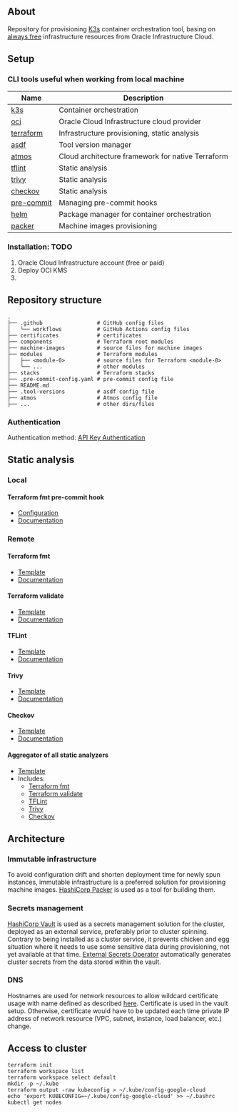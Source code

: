 ## About

Repository for provisioning [K3s](https://docs.k3s.io/) container orchestration tool, basing on [always free](https://docs.oracle.com/en-us/iaas/Content/FreeTier/freetier_topic-Always_Free_Resources.htm) infrastructure resources from Oracle Infrastructure Cloud.

## Setup

### CLI tools useful when working from local machine

| Name                                                                                                  | Description                                       |
|-------------------------------------------------------------------------------------------------------|---------------------------------------------------|
| [k3s](https://docs.k3s.io/quick-start)                                                                | Container orchestration                           |
| [oci](https://docs.oracle.com/en-us/iaas/Content/API/SDKDocs/cliinstall.htm#Quickstart)               | Oracle Cloud Infrastructure cloud provider        |
| [terraform](https://developer.hashicorp.com/terraform/tutorials/aws-get-started/install-cli)          | Infrastructure provisioning, static analysis      |
| [asdf](https://asdf-vm.com/guide/getting-started.html)                                                | Tool version manager                              |
| [atmos](https://atmos.tools/install/)                                                                 | Cloud architecture framework for native Terraform |
| [tflint](https://github.com/terraform-linters/tflint#installation)                                    | Static analysis                                   |
| [trivy](https://aquasecurity.github.io/trivy/latest/getting-started/installation/)                    | Static analysis                                   |
| [checkov](https://github.com/bridgecrewio/checkov#getting-started)                                    | Static analysis                                   |
| [pre-commit](https://pre-commit.com/)                                                                 | Managing pre-commit hooks                         |
| [helm](https://helm.sh/docs/intro/install/)                                                           | Package manager for container orchestration       |
| [packer](https://developer.hashicorp.com/packer/tutorials/docker-get-started/get-started-install-cli) | Machine images provisioning                       |

### Installation: TODO

1. Oracle Cloud Infrastructure account (free or paid)
2. Deploy OCI KMS
3. 

## Repository structure

```
.
├── .github                 # GitHub config files
│   └── workflows           # GitHub Actions config files
├── certificates            # certificates
├── components              # Terraform root modules
├── machine-images          # source files for machine images
├── modules                 # Terraform modules
│   ├── <module-0>          # source files for Terraform <module-0>
│   └── ...                 # other modules
├── stacks                  # Terraform stacks
├── .pre-commit-config.yaml # pre-commit config file
├── README.md
├── .tool-versions          # asdf config file
├── atmos                   # Atmos config file
├── ...                     # other dirs/files
```

### Authentication

Authentication method: [API Key Authentication](https://docs.oracle.com/en-us/iaas/Content/API/SDKDocs/terraformproviderconfiguration.htm#APIKeyAuth)

## Static analysis

### Local

#### Terraform fmt pre-commit hook

- [Configuration](.pre-commit-config.yaml)
- [Documentation](https://github.com/antonbabenko/pre-commit-terraform)

### Remote

#### Terraform fmt

- [Template](.github/workflows/terraform-fmt.yaml)
- [Documentation](https://developer.hashicorp.com/terraform/cli/commands/fmt)

#### Terraform validate

- [Template](.github/workflows/terraform-validate.yaml)
- [Documentation](https://developer.hashicorp.com/terraform/cli/commands/validate)

#### TFLint

- [Template](.github/workflows/tflint.yaml)
- [Documentation](https://github.com/terraform-linters/tflint)

#### Trivy

- [Template](.github/workflows/trivy.yaml)
- [Documentation](https://github.com/aquasecurity/trivy)

#### Checkov

- [Template](.github/workflows/checkov.yaml)
- [Documentation](https://github.com/bridgecrewio/checkov-action)

#### Aggregator of all static analyzers

- [Template](.github/workflows/static-analysis.yaml)
- Includes:
  - [Terraform fmt](#terraform-fmt)
  - [Terraform validate](#terraform-validate)
  - [TFLint](#tflint)
  - [Trivy](#trivy)
  - [Checkov](#checkov)

## Architecture

### Immutable infrastructure

To avoid configuration drift and shorten deployment time for newly spun instances, immutable infrastructure is a preferred solution for provisioning machine images. [HashiCorp Packer](https://www.packer.io/) is used as a tool for building them.

### Secrets management

[HashiCorp Vault](https://www.vaultproject.io/) is used as a secrets management solution for the cluster, deployed as an external service, preferably prior to cluster spinning. Contrary to being installed as a cluster service, it prevents chicken and egg situation where it needs to use some sensitive data during provisioning, not yet available at that time. [External Secrets Operator](https://external-secrets.io/latest/) automatically generates cluster secrets from the data stored within the vault.

### DNS

Hostnames are used for network resources to allow wildcard certificate usage with name defined as described [here](https://docs.oracle.com/en-us/iaas/Content/Network/Concepts/dns.htm#About). Certificate is used in the vault setup. Otherwise, certificate would have to be updated each time private IP address of network resource (VPC, subnet, instance, load balancer, etc.) change.

## Access to cluster

```
terraform init
terraform workspace list
terraform workspace select default
mkdir -p ~/.kube
terraform output -raw kubeconfig > ~/.kube/config-google-cloud
echo 'export KUBECONFIG=~/.kube/config-google-cloud' >> ~/.bashrc
kubectl get nodes
```
